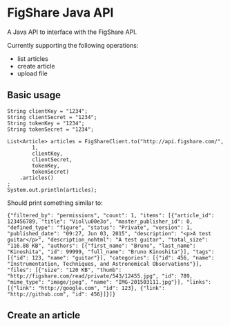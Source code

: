 # FigShare Java API

A Java API to interface with the FigShare API.

Currently supporting the following operations:

* list articles
* create article
* upload file

## Basic usage

    String clientKey = "1234";
    String clientSecret = "1234";
    String tokenKey = "1234";
    String tokenSecret = "1234";

    List<Article> articles = FigShareClient.to("http://api.figshare.com/", 
            1, 
            clientKey, 
            clientSecret, 
            tokenKey, 
            tokenSecret)
        .articles()
    ;
    System.out.println(articles);

Should print something similar to:

    {"filtered_by": "permissions", "count": 1, "items": [{"article_id": 123456789, "title": "Viol\u00e3o", "master_publisher_id": 0, "defined_type": "figure", "status": "Private", "version": 1, "published_date": "09:27, Jun 03, 2015", "description": "<p>A test guitar</p>", "description_nohtml": "A test guitar", "total_size": "116.88 KB", "authors": [{"first_name": "Bruno", "last_name": "Kinoshita", "id": 99999, "full_name": "Bruno Kinoshita"}], "tags": [{"id": 123, "name": "guitar"}], "categories": [{"id": 456, "name": "Instrumentation, Techniques, and Astronomical Observations"}], "files": [{"size": "120 KB", "thumb": "http://figshare.com/read/private/543/12455.jpg", "id": 789, "mime_type": "image/jpeg", "name": "IMG-201503111.jpg"}], "links": [{"link": "http://google.com", "id": 123}, {"link": "http://github.com", "id": 456}]}]}

## Create an article

